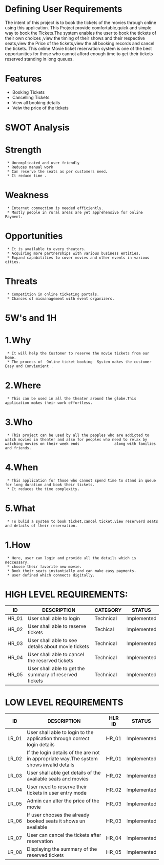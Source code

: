 # Defining User Requirements
  The intent of this project is to book the tickets of the movies through online using this application. This Project provide comfortable,quick and simple way to book the Tickets.The system enables the user to book the tickets of their own choices ,view the timing of their shows and their respective seats,view the Price of the tickets,view the all booking records and cancel the tickets. This online Movie ticket reservation system is one of the best opportunities for those who cannot afford enough time to get their tickets reserved standing in long queues.
# Features
 * Booking Tickets
 * Cancelling Tickets
 * View all booking details
 * Veiw the price of the tickets
# SWOT Analysis
 # Strength 
     * Uncomplicated and user friendly
     * Reduces manual work
     * Can reserve the seats as per customers need.
     * It reduce time .
 # Weakness
     * Internet connection is needed efficiently.
     * Mostly people in rural areas are yet apprehensive for online Payment.
 # Opportunities
     * It is available to every theaters.
     * Acquiring more partnerships with various business entities.
     * Expand capabilities to cover movies and other events in various cities.
 # Threats
     * Competition in online ticketing portals.
     * Chances of mismanagement with event organizers.
# 5W's and 1H
 # 1.Why
     * It will help the Customer to reserve the movie tickets from our home.
     * The process of  Online ticket booking  System makes the customer Easy and Convienient .
 # 2.Where 
     * This can be used in all the theater around the globe.This application makes their work effortless.
 # 3.Who
     * This project can be used by all the peoples who are addicted to watch movies in theater and also for peoples who need to relax by watching movies on their week ends                along with families and friends. 
 # 4.When
     * This application for those who cannot spend time to stand in queue for long duration and book their tickets.
     * It reduces the time complexity.
 # 5.What
     * To bulid a system to book ticket,cancel ticket,view reserverd seats and details of their reservation. 
     
 # 1.How
     * Here, user can login and provide all the details which is neccessary.
     * choose their favorite new movie.
     * Book their seats instantially and can make easy payments.
     * user defined which connects digitally.
# HIGH LEVEL REQUIREMENTS:
  |  ID |  DESCRIPTION |  CATEGORY |  STATUS |
  |-----|--------------|-----------|---------|
  |HR_01|User shall able to login|Technical| Implemented |
  |HR_02|User shall able to reserve tickets| Techical| Implemented|
  |HR_03|User shall able to see details about movie tickets| Technical|Implemented|
  |HR_04|User shall able to cancel the reserved tickets|Technical|Implemented|
  |HR_05|User shall able to get the summary of reserved tickets|Technical|Implemented|
# LOW LEVEL REQUIREMENTS
  |  ID |  DESCRIPTION |  HLR ID|  STATUS |
  |-----|--------------|--------|---------|
  |LR_01| User shall able to login to the application through correct login details|HR_01|Implemented|
  |LR_02| If the login details of the are not in appropriate way.The system shows invalid details|HR_01|Implemented|
  |LR_03| User shall able get details of the available seats and movies|HR_02|Implemented|
  |LR_04| User need to reserve their tickets in user entry mode|HR_02|Implemented|
  |LR_05| Admin can alter the price of the movie|HR_03|Implemented|
  |LR_06| If user chooses the already booked seats it shows un available|HR_03|Implemented|
  |LR_07| User can cancel the tickets after reservation|HR_04|Implemented| 
  |LR_08| Displaying the summary of the reserved tickets|HR_05|Implemented|
  
  
  
  
  
  
  

  
 
  
     

     
     
     
     
 

   
